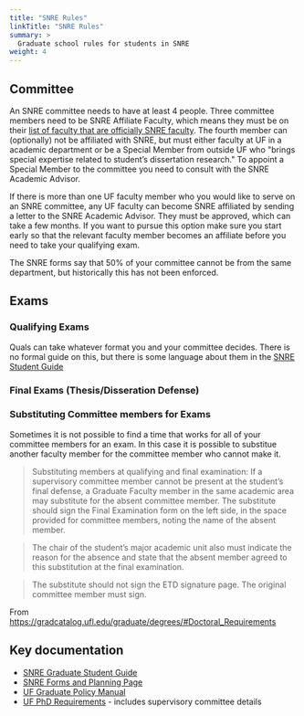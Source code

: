 ```yaml
---
title: "SNRE Rules"
linkTitle: "SNRE Rules"
summary: >
  Graduate school rules for students in SNRE
weight: 4
---
```


## Committee

An SNRE committee needs to have at least 4 people. Three committee members need to be SNRE Affiliate Faculty, which means they must be on their [list of faculty that are officially SNRE faculty](https://snre.ifas.ufl.edu/people/affiliate-faculty/). The fourth member can (optionally) not be affiliated with SNRE, but must either faculty at UF in a academic department or be a Special Member from outside UF who "brings special expertise related to student’s dissertation research." To appoint a Special Member to the committee you need to consult with the SNRE Academic Advisor.

If there is more than one UF faculty member who you would like to serve on an SNRE committee, any UF faculty can become SNRE affiliated by sending a letter to the SNRE Academic Advisor. They must be approved, which can take a few months. If you want to pursue this option make sure you start early so that the relevant faculty member becomes an affiliate before you need to take your qualifying exam.

The SNRE forms say that 50% of your committee cannot be from the same department, but historically this has not been enforced. 

## Exams

### Qualifying Exams

Quals can take whatever format you and your committee decides. There is no formal guide on this, but there is some language about them in the [SNRE Student Guide](https://snre.ifas.ufl.edu/media/snreifasufledu/docs/pdf/SNRE-Graduate-Student-Guide-2023-2024.pdf)

### Final Exams (Thesis/Disseration Defense)

### Substituting Committee members for Exams

Sometimes it is not possible to find a time that works for all of your committee members for an exam.
In this case it is possible to substitue another faculty member for the committee member who cannot make it.

> Substituting members at qualifying and final examination: If a supervisory committee member cannot be present at the student’s final defense, a Graduate Faculty member in the same academic area may substitute for the absent committee member. The substitute should sign the Final Examination form on the left side, in the space provided for committee members, noting the name of the absent member.

> The chair of the student’s major academic unit also must indicate the reason for the absence and state that the absent member agreed to this substitution at the final examination.

> The substitute should not sign the ETD signature page. The original committee member must sign.

From <https://gradcatalog.ufl.edu/graduate/degrees/#Doctoral_Requirements>

## Key documentation

- [SNRE Graduate Student Guide](https://snre.ifas.ufl.edu/media/snreifasufledu/docs/pdf/SNRE-Graduate-Student-Guide-2023-2024.pdf)
- [SNRE Forms and Planning Page](https://snre.ifas.ufl.edu/resources/graduate-forms-and-planning/)
- [UF Graduate Policy Manual](https://www.graduateschool.ufl.edu/media/gradufledu/pdf/manual.pdf)
- [UF PhD Requirements](https://gradcatalog.ufl.edu/graduate/degrees/#Doctoral_Requirements) - includes supervisory committee details